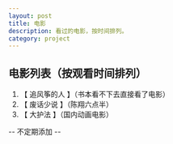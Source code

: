 ```yaml
---
layout: post
title: 电影
description: 看过的电影，按时间排列。
category: project
---
```

## 电影列表（按观看时间排列）
1. 【 追风筝的人 】（书本看不下去直接看了电影）
2. 【 废话少说 】（陈翔六点半）
3. 【 大护法 】（国内动画电影）


-- 不定期添加 --
